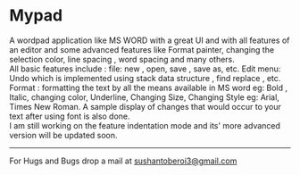 # Mypad

A wordpad application like MS WORD with a great UI and with all features of an editor and some advanced features like Format painter, changing the selection color, line spacing , word spacing and 
many others.
<br>
All basic features include : file: new , open, save , save as, etc. Edit menu: Undo which is implemented using stack
data structure , find replace , etc. 
<br>
Format : formatting the text by all the means available in MS word eg: Bold , Italic, changing color, Underline,
Changing Size, Changing Style eg: Arial, Times New Roman. A sample display of changes that would occur to your 
text after using font is also done.
<br>
I am still working on the feature indentation mode and its' more advanced version will be updated soon.

------------------------------------------------------------------------------

For Hugs and Bugs drop a mail at sushantoberoi3@gmail.com
